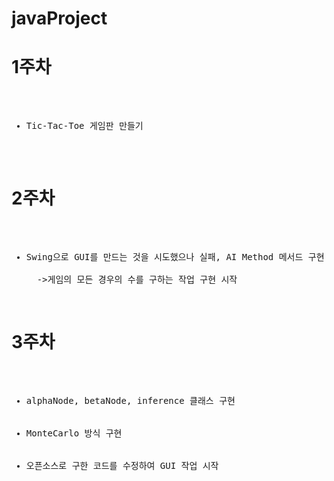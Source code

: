 # javaProject
# 1주차
<pre>
<ul>
  <li>Tic-Tac-Toe 게임판 만들기</li>
</ul>
</pre>

# 2주차
<pre>
<ul>
  <li>Swing으로 GUI를 만드는 것을 시도했으나 실패, AI Method 메서드 구현 시작</li>
  ->게임의 모든 경우의 수를 구하는 작업 구현 시작
</ul>
</pre>

# 3주차
<pre>
<ul>
  <li>alphaNode, betaNode, inference 클래스 구현</li>
  <li>MonteCarlo 방식 구현</li>
  <li>오픈소스로 구한 코드를 수정하여 GUI 작업 시작</li>
</ul>
</pre>
